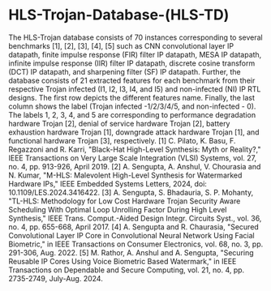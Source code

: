 # HLS-Trojan-Database-(HLS-TD)
The HLS-Trojan database consists of 70 instances corresponding to several benchmarks [1], [2], [3], [4], [5] such as CNN convolutional layer IP datapath, finite impulse response (FIR) filter IP datapath, MESA IP datapath, infinite impulse response (IIR) filter IP datapath, discrete cosine transform (DCT) IP datapath, and sharpening filter (SF) IP datapath. Further, the database consists of 21 extracted features for each benchmark from their respective Trojan infected (I1, I2, I3, I4, and I5) and non-infected (NI) IP RTL designs. The first row depicts the different features name. Finally, the last column shows the label (Trojan infected -1/2/3/4/5, and non-infected - 0). The labels 1, 2, 3, 4, and 5 are corresponding to performance degradation hardware Trojan [2], denial of service hardware Trojan [2], battery exhaustion hardware Trojan [1], downgrade attack hardware Trojan [1], and functional hardware Trojan [3], respectively. 
[1] C. Pilato, K. Basu, F. Regazzoni and R. Karri, "Black-Hat High-Level Synthesis: Myth or Reality?," IEEE Transactions on Very Large Scale Integration (VLSI) Systems, vol. 27, no. 4, pp. 913-926, April 2019.
[2] A. Sengupta, A. Anshul, V. Chourasia and N. Kumar, "M-HLS: Malevolent High-Level Synthesis for Watermarked Hardware IPs," IEEE Embedded Systems Letters, 2024, doi: 10.1109/LES.2024.3416422.
[3] A. Sengupta, S. Bhadauria, S. P. Mohanty, "TL-HLS: Methodology for Low Cost Hardware Trojan Security Aware Scheduling With Optimal Loop Unrolling Factor During High Level Synthesis," IEEE Trans. Comput.-Aided Design Integr. Circuits Syst., vol. 36, no. 4, pp. 655-668, April 2017.
[4] A. Sengupta and R. Chaurasia, "Secured Convolutional Layer IP Core in Convolutional Neural Network Using Facial Biometric," in IEEE Transactions on Consumer Electronics, vol. 68, no. 3, pp. 291-306, Aug. 2022.
[5] M. Rathor, A. Anshul and A. Sengupta, "Securing Reusable IP Cores Using Voice Biometric Based Watermark," in IEEE Transactions on Dependable and Secure Computing, vol. 21, no. 4, pp. 2735-2749, July-Aug. 2024.
